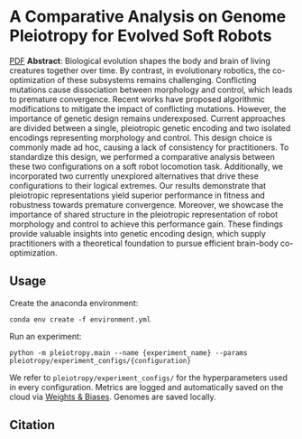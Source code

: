 # A Comparative Analysis on Genome Pleiotropy for Evolved Soft Robots

[PDF]() **Abstract**: Biological evolution shapes the body and brain of living creatures together over time. By
contrast, in evolutionary robotics, the co-optimization of these subsystems remains challenging. Conflicting mutations
cause dissociation between morphology and control, which leads to premature convergence. Recent works have proposed
algorithmic modifications to mitigate the impact of conflicting mutations. However, the importance of genetic design
remains underexposed. Current approaches are divided between a single, pleiotropic genetic encoding and two isolated
encodings representing morphology and control. This design choice is commonly made ad hoc, causing a lack of consistency
for practitioners. To standardize this design, we performed a comparative analysis between these two configurations on a
soft robot locomotion task. Additionally, we incorporated two currently unexplored alternatives that drive these
configurations to their logical extremes. Our results demonstrate that pleiotropic representations yield superior
performance in fitness and robustness towards premature convergence. Moreover, we showcase the importance of shared
structure in the pleiotropic representation of robot morphology and control to achieve this performance gain. These
findings provide valuable insights into genetic encoding design, which supply practitioners with a theoretical
foundation to pursue efficient brain-body co-optimization.

## Usage

Create the anaconda environment:

```shell
conda env create -f environment.yml
```

Run an experiment:

```shell
python -m pleiotropy.main --name {experiment_name} --params pleiotropy/experiment_configs/{configuration}
```

We refer to `pleiotropy/experiment_configs/` for the hyperparameters used in every configuration. 
Metrics are logged and automatically saved on the cloud via [Weights & Biases](https://wandb.ai/site). Genomes are saved locally.

## Citation